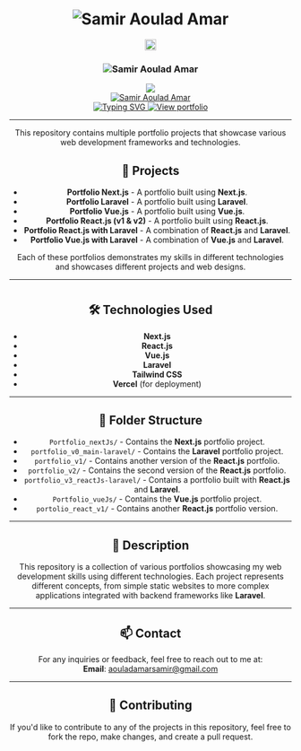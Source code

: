 <div id="badges"  align="center">
<h1 align="center">
<img src="https://readme-typing-svg.herokuapp.com?font=Fira+Code&weight=700&size=40&duration=4&pause=20&color=6D26BFFF&center=true&vCenter=true&width=482&lines=Portfolio+Projects" alt="Samir Aoulad Amar" />
</h1> 
</div>
 
<div id="badges"  align="center">
  <img src="https://media3.giphy.com/media/xT0BKqD9olWLpzPb2w/giphy.webp?cid=ecf05e47brr7shv4hvzp6etvbil3rv1kc0vc7loo83pmnr9q&ep=v1_gifs_related&rid=giphy.webp&ct=g" width="20">  
 <h3>
 <img src="https://readme-typing-svg.herokuapp.com?font=Fira+Code&weight=700&size=17&duration=4&pause=40&color=FFFFFF&center=true&vCenter=true&width=482&lines=Languages+and+Tools+:+" alt="Samir Aoulad Amar" /></h3>

<div align="center">
  <a href="https://skillicons.dev/icons?i=nextjs,laravel,vuejs,react">
     <img src="https://skillicons.dev/icons?i=nextjs,laravel,vuejs,react,bun,bootstrap,tailwind,npm,vercel" /><br><img src="https://readme-typing-svg.herokuapp.com?font=Fira+Code&weight=700&size=50&duration=4&pause=20&color=9B31FE&center=true&vCenter=true&width=482&lines=..." alt="Samir Aoulad Amar" />
    <div align="center"> 
    <img src="https://readme-typing-svg.herokuapp.com?font=Fira+Code&weight=700&size=17&duration=4000&pause=1000&color=6D26BFFF&center=true&vCenter=true&width=482&lines=you+can+view+my+portfolio+Click+Here:" alt="Typing SVG" />
      </a>
      <a target="blank" href="https://samiraouladamar-portfolio-l6znv46od-samir20-23s-projects.vercel.app/">
    <img src="https://img.shields.io/badge/view-PORTFOLIO-blue?style=for-the-badge" alt="View portfolio" />
  </a>
  <br>
  <hr>
</div>
</div> 

This repository contains multiple portfolio projects that showcase various web development frameworks and technologies.

## 📂 Projects

- **Portfolio Next.js** - A portfolio built using **Next.js**.
- **Portfolio Laravel** - A portfolio built using **Laravel**.
- **Portfolio Vue.js** - A portfolio built using **Vue.js**.
- **Portfolio React.js (v1 & v2)** - A portfolio built using **React.js**.
- **Portfolio React.js with Laravel** - A combination of **React.js** and **Laravel**.
- **Portfolio Vue.js with Laravel** - A combination of **Vue.js** and **Laravel**.

Each of these portfolios demonstrates my skills in different technologies and showcases different projects and web designs.

---

#

## 🛠️ Technologies Used

- **Next.js**
- **React.js**
- **Vue.js**
- **Laravel**
- **Tailwind CSS**
- **Vercel** (for deployment)

---

## 📁 Folder Structure

- `Portfolio_nextJs/` - Contains the **Next.js** portfolio project.
- `portfolio_v0_main-laravel/` - Contains the **Laravel** portfolio project.
- `portfolio_v1/` - Contains another version of the **React.js** portfolio.
- `portfolio_v2/` - Contains the second version of the **React.js** portfolio.
- `portfolio_v3_reactJs-laravel/` - Contains a portfolio built with **React.js** and **Laravel**.
- `Portfolio_vueJs/` - Contains the **Vue.js** portfolio project.
- `portolio_react_v1/` - Contains another **React.js** portfolio version.

---

## 📝 Description

This repository is a collection of various portfolios showcasing my web development skills using different technologies. Each project represents different concepts, from simple static websites to more complex applications integrated with backend frameworks like **Laravel**.

---

## 📫 Contact

For any inquiries or feedback, feel free to reach out to me at:  
**Email**: [aouladamarsamir@gmail.com](mailto:aouladamarsamir@gmail.com)

---

## 🤝 Contributing

If you'd like to contribute to any of the projects in this repository, feel free to fork the repo, make changes, and create a pull request.
 
